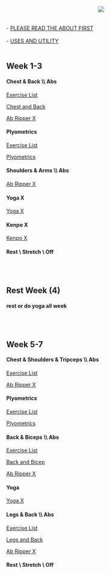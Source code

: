 <!--- (soon to be python?)
--->
<div style="text-align:center"><img src="https://logonoid.com/images/p90x-logo.png"></div>
<br>
</br>
- <a href="https://github.com/kcall174/p90x/blob/main/ABOUT.md" title="Excerise List">PLEASE READ THE ABOUT FIRST</a><br>
</br>
- <a href="https://github.com/kcall174/p90x/blob/main/uses.md" title="Excerise List">USES AND UTILITY</a>

<br>
</br>
<h2> Week 1-3 </h2>

<h4>Chest & Back \\ Abs </h4>
<!-- insert videos and stuff
---><a href="https://github.com/kcall174/p90x/blob/main/Chest%20and%20Back%20%5C%5C%20Abs.md" title="Excerise List">Exercise List</a>
<p>
 </p>
<a href="https://archive.org/details/p90x_20200810/P90X.DISC.01.Chest.Back.avi" title="Video">Chest and Back</a>
<p>
 </p>
<a href="https://archive.org/details/p90x_20200810/P90X.DISC.12.Ab.Ripper.avi" title="Video">Ab Ripper X</a>
<p>
 </p>


<p>
 </p>
 
<h4> Plyometrics </h4><a href="https://github.com/kcall174/p90x/blob/main/Plyometrics.md" title="Excerise List">Exercise List</a>
<p>
 </p>
<a href="https://archive.org/details/p90x_20200810/P90X.DISC.02.Plyometrics.avi" title="Video">Plyometrics</a>

<p>
 </p>
 
<h4> Shoulders & Arms \\ Abs </h4>
<!-- insert videos and stuff
--->
<a href="https://archive.org/details/p90x_20200810/P90X.DISC.12.Ab.Ripper.avi" title="Video">Ab Ripper X</a>
<p>
 </p>

<h4> Yoga X</h4>
<!-- insert videos and stuff
---><a href="https://archive.org/details/p90x_20200810/P90X.DISC.04.Yoga.X.avi" title="Video">Yoga X</a>

<p>
 </p>

<h4> Kenpo X </h4>
<!-- insert videos and stuff
---><a href="https://archive.org/details/p90x_20200810/P90X.DISC.06.Kenpo.X.avi" title="Video">Kenpo X</a>

<p>
 </p>
 
<h4> Rest \ Stretch \ Off </h4>
<!-- insert videos and stuff
--->

<p>
 </p>
 
<br>
</br>

<h2> Rest Week (4)</h2>

<h4> rest or do yoga all week </h4>

<br>
</br>

<h2> Week 5-7 </h2>

<h4> Chest & Shoulders & Tripceps \\ Abs </h4>
<!-- insert videos and stuff
--->
<a href="https://github.com/kcall174/p90x/blob/main/Chest,%20Shoulders,%20Triceps.md" title="Excerise List">Exercise List</a>

<p>
 </p>
 
<a href="https://archive.org/details/p90x_20200810/P90X.DISC.12.Ab.Ripper.avi" title="Video">Ab Ripper X</a>
 
<p>
 </p>
 
<h4> Plyometrics </h4>
<a href="https://github.com/kcall174/p90x/blob/main/Plyometrics.md" title="Excerise List">Exercise List</a>
<p>
 </p>
<a href="https://archive.org/details/p90x_20200810/P90X.DISC.02.Plyometrics.avi" title="Video">Plyometrics</a>

<p>
<p>
 </p>
 
<h4> Back & Biceps \\ Abs </h4>
<a href="https://github.com/kcall174/p90x/blob/main/Back%20and%20Biceps.md" title="Excerise List">Exercise List</a>
<p>
 </p>
 
<a href="https://archive.org/details/p90x_20200810/P90X.DISC.10.Back.Biceps.avi" title="Video">Back and Bicep</a>

<p>
  </p>
  
<!--
ab ripper x
-->
<a href="https://archive.org/details/p90x_20200810/P90X.DISC.12.Ab.Ripper.avi" title="Video">Ab Ripper X</a>

<h4> Yoga </h4>
<a href="https://archive.org/details/p90x_20200810/P90X.DISC.04.Yoga.X.avi" title="Video">Yoga X</a>


<h4> Legs & Back \\ Abs </h4>
<a href="https://github.com/kcall174/p90x/blob/main/Legs%20and%20Back.md" title="Excerise List">Exercise List</a>

<p>
 </p>
 
<a href="https://archive.org/details/p90x_20200810/P90X.DISC.05.Legs.And.Back.avi" title="Video">Legs and Back</a>

<p>
 </p>
 
<a href="https://archive.org/details/p90x_20200810/P90X.DISC.12.Ab.Ripper.avi" title="Video">Ab Ripper X</a>

<p>
 </p>

<h4> Rest \ Stretch \ Off  </h4>

